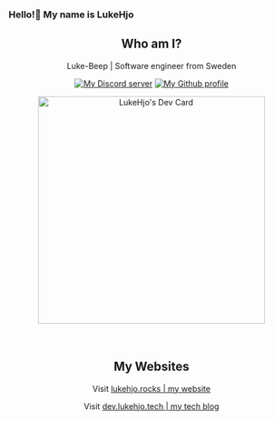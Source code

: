 ### Hello!👋 My name is LukeHjo

<h2 align="center" fontWeight="Bold">Who am I?</h2>
<p align="center">Luke-Beep | Software engineer from Sweden</p>
<p align="center">
<a href="https://discord.gg/ndjNzKCmff"><img src="https://img.shields.io/badge/discord-join-blue?style=flat-square&logo=discord" alt="My Discord server" /></a>
<a href="https://github.com/luke-beep"><img src="https://img.shields.io/badge/github-view-blue?style=flat-square&logo=github" alt="My Github profile" /></a>
    </p>


<div align="center">
<a href="https://app.daily.dev/LukeHjo"><img src="https://api.daily.dev/devcards/bff7c01a71d54e2a8d9fd517cbde801f.png?r=wgj" width="400" alt="LukeHjo's Dev Card"/></a>  <br />
  <br />
  <br />
  </div>

<h2 align="center" fontWeight="Bold">My Websites</h2>
<p align="center" fontWeight="Bold">Visit <a href="https://lukehjo.rocks" align="center">lukehjo.rocks | my website</a></p>
<p align="center" fontWeight="Bold">Visit <a href="https://dev.lukehjo.tech" align="center">dev.lukehjo.tech | my tech blog</a></p>



